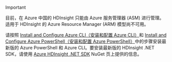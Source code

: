 > [!IMPORTANT]
> 目前，在 Azure 中国的 HDInsight 只能由 Azure 服务管理器 (ASM) 进行管理。适用于 HDInsight 的 Azure Resource Manager (ARM) 模型尚不可用。<p> 请按照 [Install and Configure Azure CLI（安装和配置 Azure CLI）](../articles/xplat-cli-install.md)和 [Install and Configure Azure PowerShell（安装和配置 Azure PowerShell）](https://docs.microsoft.com/powershell/azureps-cmdlets-docs)中的步骤安装最新版的 Azure PowerShell 和 Azure CLI。要安装最新版的 HDInsight .NET SDK，请使用 [Azure HDInsight .NET SDK](https://www.nuget.org/packages/Microsoft.WindowsAzure.Management.HDInsight/) NuGet 页上提供的信息。

<!---HONumber=Mooncake_0530_2016-->